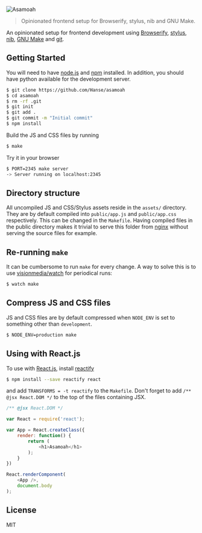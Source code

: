 ![Asamoah](http://f.cl.ly/items/072x3T3D1O0e1K1F051c/Asamoah.png)

> Opinionated frontend setup for Browserify, stylus, nib and GNU Make.

An opinionated setup for frontend development using [Browserify](http://browserify.org/), [stylus](http://learnboost.github.io/stylus/), [nib](https://github.com/visionmedia/nib), [GNU Make](http://www.gnu.org/software/make/) and [git](http://git-scm.com/).

## Getting Started
You will need to have [node.js](http://nodejs.org/) and [npm](https://www.npmjs.org/) installed. In addition, you should have python available for the development server.
```bash
$ git clone https://github.com/Hanse/asamoah
$ cd asamoah
$ rm -rf .git
$ git init
$ git add .
$ git commit -m "Initial commit"
$ npm install
```

Build the JS and CSS files by running
```bash
$ make
```

Try it in your browser
```bash
$ PORT=2345 make server
-> Server running on localhost:2345
```

## Directory structure
All uncompiled JS and CSS/Stylus assets reside in the `assets/` directory. They are by default compiled into `public/app.js` and `public/app.css` respectively. This can be changed in the `Makefile`. Having compiled files in the public directory makes it trivial to serve this folder from [nginx](http://nginx.org/) without serving the source files for example.

## Re-running `make`
It can be cumbersome to run `make` for every change. A way to solve this is to use [visionmedia/watch](https://github.com/visionmedia/watch) for periodical runs:

```bash
$ watch make
```

## Compress JS and CSS files
JS and CSS files are by default compressed when `NODE_ENV` is set to something other than `development`.

```bash
$ NODE_ENV=production make
```

## Using with React.js
To use with [React.js](http://facebook.github.io/react/), install [reactify](https://github.com/andreypopp/reactify)
```bash
$ npm install --save reactify react
```
and add `TRANSFORMS = -t reactify` to the `Makefile`. Don't forget to add `/** @jsx React.DOM */` to the top of the files containing JSX.

```js
/** @jsx React.DOM */

var React = require('react');

var App = React.createClass({
	render: function() {
		return (
			<h1>Asamoah</h1>
		);
	}
})

React.renderComponent(
	<App />,
	document.body
);
```

## License
MIT
